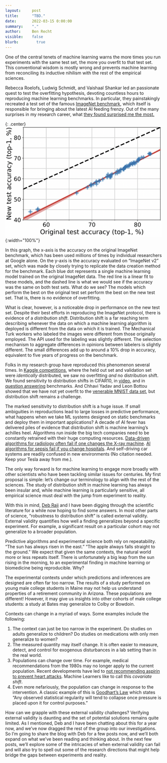 ```yaml
---
layout:     post
title:      "TBD."
date:       2022-03-15 0:00:00
summary:    "."
author:     Ben Recht
visible:    false
blurb: 		  true
---
```


One of the central tenets of machine learning warns the more times you run experiments with the same test set, the more you overfit to that test set. This conventional wisdom is mostly wrong and prevents machine learning from reconciling its inductive nihilism with the rest of the empirical sciences.

Rebecca Roelofs, Ludwig Schmidt, and Vaishaal Shankar led an passionate quest to test the overfitting hypothesis, devoting countless hours to reproducing machine learning benchmarks. In particular, they painstakingly recreated a test set of the famous [ImageNet benchmark](https://www.image-net.org/), which itself is responsible for bringing about the latest AI feeding frenzy. Out of the many surprises in my research career, what [they found surprised me the most.](https://arxiv.org/abs/1902.10811)

{: .center}
![The scatterplot of nightmares](/assets/RSS_Scatter.png){:width="100%"}


In this graph, the x-axis is the accuracy on the original ImageNet benchmark, which has been used millions of times by individual researchers at Google alone. On the y-axis is the accuracy evaluated on “ImageNet v2” set, which was made by closely trying to replicate the data creation method for the benchmark. Each blue dot represents a single machine learning model trained on the original ImageNet data. The red line is a linear fit to these models, and the dashed line is what we would see if the accuracy was the same on both test sets. What do we see? The models which perform the best on the original test set perform the best on the new test set. That is, there is no evidence of overfitting.

What is clear, however, is a noticeable drop in performance on the new test set. Despite their best efforts in reproducing the ImageNet protocol, there is evidence of a *distribution shift*. Distribution shift is a far reaching term describing whenever the data on which a machine learning algorithm is deployed is different from the data on which it is trained. The Mechanical Turk workers who labeled the images were different from those originally employed. The API used for the labeling was slightly different. The selection mechanism to aggregate differences in opinions between labelers is slightly different. The small differences add up to around a 10% drop in accuracy, equivalent to five years of progress on the benchmark.

Folks in my research group have reproduced this phenomenon several times. In [Kaggle competitions](https://papers.nips.cc/paper/9117-a-meta-analysis-of-overfitting-in-machine-learning), where the held out set and validation set were _identically_ distributed, we saw no overfitting _and_ no distribution shift. We found sensitivity to distribution shifts in CIFAR10, in [video](https://arxiv.org/abs/1906.02168), and in [question answering](https://arxiv.org/abs/2004.14444) benchmarks. And Chhavi Yadav and Leon Bottou showed that we have not yet overfit to the [venerable MNIST data set](https://arxiv.org/abs/1905.10498), but distribution shift remains a challenge.

The marked sensitivity to distribution shift is a huge issue. If small ambiguities in reproductions lead to large losses in predictive performance, what happens when we take ML systems designed on static benchmarks and deploy them in important applications? A decade of AI fever has delivered piles of evidence that distribution shift is machine learning’s achilles heel. Algorithms run inside the big tech companies need to be constantly retrained with their huge computing resources. [Data-driven algorithms for radiology often fail if one changes the X-ray machine](https://journals.plos.org/plosmedicine/article?id=10.1371/journal.pmed.1002683). [AI algorithms for sepsis fail if you change hospitals](https://jamanetwork.com/journals/jamainternalmedicine/article-abstract/2781307). And self-driving car systems are readily confused in new environments (No citation needed. Keep your Tesla away from me.).

The only way forward is for machine learning to engage more broadly with other scientists who have been tackling similar issues for centuries. My first proposal is simple: let’s change our terminology to align with the rest of the sciences. The study of distribution shift in machine learning has always been insular and, while machine learning is particularly sensitive, all empirical science must deal with the jump from experiment to reality.

With this in mind, [Deb Raji](https://twitter.com/rajiinio) and I have been digging through the scientific literature for a while now hoping to find some answers. In most other parts of science, “robustness to distribution shift” is called external validity. External validity quantifies how well a finding generalizes beyond a specific experiment. For example, a significant result on a particular cohort may not generalize to a broader population.

Predictive algorithms and experimental science both rely on repeatability. “The sun has always risen in the east.” “The apple always falls straight to the ground.” We expect that given the same contexts, the natural world more or less repeats itself. There is unfortunately a big leap from the sun rising in the morning, to an experimental finding in machine learning or biomedicine being reproducible. Why?

The experimental contexts under which predictions and inferences are designed are often far too narrow. The results of a study performed on young male college students in Maine may not help us understand properties of a retirement community in Arizona. These populations are different! However, it may give us insights into other cohorts of male college students: a study at Bates may generalize to Colby or Bowdoin.

Contexts can change in a myriad of ways. Some examples include the following:

1. The context can just be too narrow in the experiment. Do studies on adults generalize to children? Do studies on medications with only men generalize to women?
2. The measured quantity may itself change. It is often easier to measure, detect, and control for exogenous disturbances in a lab setting than in the real world.
3. Populations can change over time. For example, medical recommendations from the 1980s may no longer apply to the current population. Recent developments have led to [not recommending aspirin to prevent heart attacks](https://www.npr.org/2021/10/13/1045746669/task-force-says-most-people-should-not-take-daily-aspirin-to-prevent-a-heart-att).  Machine Learners like to call this _covariate shift_.
4. Even more nefariously, the population can change in response to the intervention. A classic example of this is [Goodhart’s Law](https://en.wikipedia.org/wiki/Goodhart%27s_law) which states “Any observed statistical regularity will tend to collapse once pressure is placed upon it for control purposes.”

How can we grapple with these external validity challenges? Verifying external validity is daunting and the set of potential solutions remains quite limited. As I mentioned, Deb and I have been chatting about this for a year now, and we’ve now dragged the rest of the group into our investigations. So I’m going to share the blog with Deb for a few posts now, and we’ll both expand on what we’ve been reading and thinking about. In the next few posts, we’ll explore some of the intricacies of when external validity can fail and will also try to spell out some of the research directions that might help bridge the gaps between experiments and reality.
